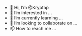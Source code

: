 - 👋 Hi, I’m @Kryptap
- 👀 I’m interested in ...
- 🌱 I’m currently learning ...
- 💞️ I’m looking to collaborate on ...
- 📫 How to reach me ...

<!---
Kryptap/Kryptap is a ✨ special ✨ repository because its `README.md` (this file) appears on your GitHub profile.
You can click the Preview link to take a look at your changes.
--->

